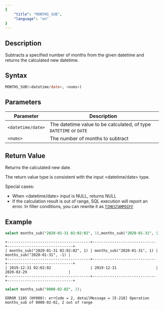 ```yaml
---
{
    "title": "MONTHS_SUB",
    "language": "en"
}
---
```


<!-- 
Licensed to the Apache Software Foundation (ASF) under one
or more contributor license agreements.  See the NOTICE file
distributed with this work for additional information
regarding copyright ownership.  The ASF licenses this file
to you under the Apache License, Version 2.0 (the
"License"); you may not use this file except in compliance
with the License.  You may obtain a copy of the License at

  http://www.apache.org/licenses/LICENSE-2.0

Unless required by applicable law or agreed to in writing,
software distributed under the License is distributed on an
"AS IS" BASIS, WITHOUT WARRANTIES OR CONDITIONS OF ANY
KIND, either express or implied.  See the License for the
specific language governing permissions and limitations
under the License.
-->

## Description

Subtracts a specified number of months from the given datetime and returns the calculated new datetime.

## Syntax

```sql
MONTHS_SUB(<datetime/date>, <nums>)
```

## Parameters

| Parameter | Description |
|-------------------|---------------|
| `<datetime/date>` | The datetime value to be calculated, of type `DATETIME` or `DATE` |
| `<nums>` | The number of months to subtract |

## Return Value

Returns the calculated new date.

The return value type is consistent with the input <datetime/date> type.

Special cases:

- When <datetime/date> input is NULL, returns NULL
- If the calculation result is out of range, SQL execution will report an error. In filter conditions, you can rewrite it as [`TIMESTAMPDIFF`](./timestampdiff)

## Example

```sql
select months_sub("2020-01-31 02:02:02", 1),months_sub("2020-01-31", 1),months_sub("2020-01-31", -1);
```

```text
+--------------------------------------+-----------------------------+------------------------------+
| months_sub("2020-01-31 02:02:02", 1) | months_sub("2020-01-31", 1) | months_sub("2020-01-31", -1) |
+--------------------------------------+-----------------------------+------------------------------+
| 2019-12-31 02:02:02                  | 2019-12-31                  | 2020-02-29                   |
+--------------------------------------+-----------------------------+------------------------------+
```

```sql
select months_sub("0000-02-02", 2);
```

```text
ERROR 1105 (HY000): errCode = 2, detailMessage = [E-218] Operation months_sub of 0000-02-02, 2 out of range
```